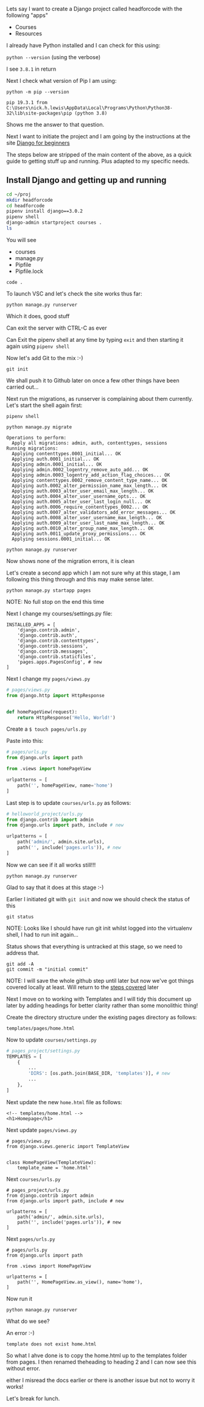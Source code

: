 Lets say I want to create a Django project called headforcode with the following "apps"

- Courses
- Resources

I already have Python installed and I can check for this using:

```python --version``` (using the verbose)

I see ```3.8.1``` in return

Next I check what version of Pip I am using:

```python -m pip --version```

```pip 19.3.1 from C:\Users\nick.h.lewis\AppData\Local\Programs\Python\Python38-32\lib\site-packages\pip (python 3.8)```

Shows me the answer to that question.

Next I want to initiate the project and I am going by the instructions at the site [Django for beginners](https://djangoforbeginners.com/initial-setup/)

The steps below are stripped of the main content of the above, as a quick guide to getting stuff up and running. Plus adapted to my specific needs.

## Install Django and getting up and running

```bash
cd ~/proj
mkdir headforcode
cd headforcode
pipenv install django==3.0.2
pipenv shell
django-admin startproject courses .
ls
```

You will see 
- courses
- manage.py
- Pipfile
- Pipfile.lock

```code .```

To launch VSC and let's check the site works thus far:

```python manage.py runserver```

Which it does, good stuff

Can exit the server with CTRL-C as ever

Can Exit the pipenv shell at any time by typing ```exit``` and then starting it again using ```pipenv shell```

Now let's add Git to the mix :-)

```git init```

We shall push it to Github later on once a few other things have been carried out...

Next run the migrations, as runserver is complaining about them currently. Let's start the shell again first:

```pipenv shell```

```
python manage.py migrate
```
```
Operations to perform:
  Apply all migrations: admin, auth, contenttypes, sessions
Running migrations:
  Applying contenttypes.0001_initial... OK
  Applying auth.0001_initial... OK
  Applying admin.0001_initial... OK
  Applying admin.0002_logentry_remove_auto_add... OK
  Applying admin.0003_logentry_add_action_flag_choices... OK
  Applying contenttypes.0002_remove_content_type_name... OK
  Applying auth.0002_alter_permission_name_max_length... OK
  Applying auth.0003_alter_user_email_max_length... OK
  Applying auth.0004_alter_user_username_opts... OK
  Applying auth.0005_alter_user_last_login_null... OK
  Applying auth.0006_require_contenttypes_0002... OK
  Applying auth.0007_alter_validators_add_error_messages... OK
  Applying auth.0008_alter_user_username_max_length... OK
  Applying auth.0009_alter_user_last_name_max_length... OK
  Applying auth.0010_alter_group_name_max_length... OK
  Applying auth.0011_update_proxy_permissions... OK
  Applying sessions.0001_initial... OK
```

```python manage.py runserver```

Now shows none of the migration errors, it is clean

Let's create a second app which I am not sure why at this stage, I am following this thing through and this may make sense later.

```python manage.py startapp pages```

NOTE: No full stop on the end this time

Next I change my courses/settings.py file:

```
INSTALLED_APPS = [
    'django.contrib.admin',
    'django.contrib.auth',
    'django.contrib.contenttypes',
    'django.contrib.sessions',
    'django.contrib.messages',
    'django.contrib.staticfiles',
    'pages.apps.PagesConfig', # new
]
```

Next I change my ```pages/views.py```

```python
# pages/views.py
from django.http import HttpResponse


def homePageView(request):
    return HttpResponse('Hello, World!')
```

Create a ```$ touch pages/urls.py```

Paste into this:

```py
# pages/urls.py
from django.urls import path

from .views import homePageView

urlpatterns = [
    path('', homePageView, name='home')
]
```

Last step is to update ```courses/urls.py``` as follows:

```py
# helloworld_project/urls.py
from django.contrib import admin
from django.urls import path, include # new

urlpatterns = [
    path('admin/', admin.site.urls),
    path('', include('pages.urls')), # new
]
```

Now we can see if it all works still!!!

```
python manage.py runserver
```

Glad to say that it does at this stage :-)

Earlier I initiated git with ```git init``` and now we should check the status of this

```git status```

NOTE: Looks like I should have run git init whilst logged into the virtualenv shell, I had to run init again...

Status shows that everything is untracked at this stage, so we need to address that.

```
git add -A
git commit -m "initial commit"
```

NOTE: I will save the whole github step until later but now we've got things covered locally at least. Will return to the [steps covered](https://djangoforbeginners.com/hello-world/) later

Next I move on to working with Templates and I will tidy this document up later by adding headings for better clarity rather than some monolithic thing!

Create the directory structure under the existing pages directory as follows:

```templates/pages/home.html```

Now to update ```courses/settings.py```

```python
# pages_project/settings.py
TEMPLATES = [
    {
        ...
        'DIRS': [os.path.join(BASE_DIR, 'templates')], # new
        ...
    },
]
```

Next update the new ```home.html``` file as follows:

```
<!-- templates/home.html -->
<h1>Homepage</h1>
```

Next update ```pages/views.py```

```
# pages/views.py
from django.views.generic import TemplateView


class HomePageView(TemplateView):
    template_name = 'home.html'
```

Next ```courses/urls.py```

```
# pages_project/urls.py
from django.contrib import admin
from django.urls import path, include # new

urlpatterns = [
    path('admin/', admin.site.urls),
    path('', include('pages.urls')), # new
]
```

Next ```pages/urls.py```

```
# pages/urls.py
from django.urls import path

from .views import HomePageView

urlpatterns = [
    path('', HomePageView.as_view(), name='home'),
]
```

Now run it

```python manage.py runserver```

What do we see?

An error :-)

```template does not exist home.html```

So what I ahve done is to copy the home.html up to the templates folder from pages. I then renamed theheading to heading 2 and I can now see this without error.

either I misread the docs earlier or there is another issue but not to worry it works!

Let's break for lunch.






















